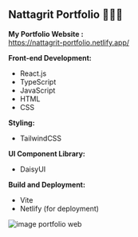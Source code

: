 ## Nattagrit Portfolio 👨🏻‍💻
**My Portfolio Website :**\
https://nattagrit-portfolio.netlify.app/

**Front-end Development:**
- React.js
- TypeScript
- JavaScript
- HTML
- CSS

**Styling:**
- TailwindCSS

**UI Component Library:**
- DaisyUI

**Build and Deployment:**
- Vite
- Netlify (for deployment)

![image portfolio web](https://github.com/Basicbay/Portfolio-Website/assets/151770227/fe948dcc-2f4b-4408-b2fb-2c49c9f87d65)



